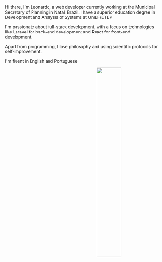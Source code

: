 Hi there, I'm Leonardo, a web developer currently working at the Municipal Secretary of Planning in Natal, Brazil. I have a superior education degree in Development and Analysis of Systems at UniBF/ETEP

I'm passionate about full-stack development, with a focus on technologies like Laravel for back-end development and React for front-end development. 

Apart from programming, I love philosophy and using scientific protocols for self-improvement.

I'm fluent in English and Portuguese

<img align="right" width="40%" height="40%"  src="https://img.freepik.com/premium-vector/programmer-with-code-cat-book-coffee-vector-clip-art-illustration_138676-92.jpg?w=2000">

